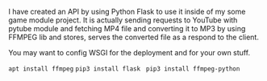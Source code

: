 I have created an API by using Python Flask to use it inside of my some game module project. It is actually sending requests to YouTube with pytube module and fetching MP4 file and converting it to MP3 by using FFMPEG lib and stores, serves the converted file as a respond to the client.

You may want to config WSGI for the deployment and for your own stuff.

`apt install ffmpeg`
`pip3 install flask `
`pip3 install ffmpeg-python`
